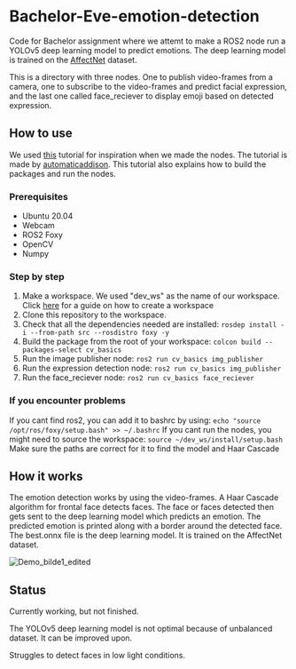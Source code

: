 # Bachelor-Eve-emotion-detection
Code for Bachelor assignment where we attemt to make a ROS2 node run a YOLOv5 deep learning model to predict emotions. The deep learning model is trained on the [AffectNet](http://mohammadmahoor.com/affectnet/) dataset.


This is a directory with three nodes. One to publish video-frames from a camera, one to subscribe to the video-frames and predict facial expression, and the last one called face_reciever to display emoji based on detected expression.

## How to use
We used [this](https://automaticaddison.com/getting-started-with-opencv-in-ros-2-foxy-fitzroy-python/) tutorial for inspiration when we made the nodes. The tutorial is made by [automaticaddison](https://automaticaddison.com/getting-started-with-opencv-in-ros-2-foxy-fitzroy-python/). This tutorial also explains how to build the packages and run the nodes.

### Prerequisites

* Ubuntu 20.04
* Webcam
* ROS2 Foxy
* OpenCV
* Numpy

### Step by step

1. Make a workspace. We used "dev_ws" as the name of our workspace. Click [here](https://automaticaddison.com/how-to-create-a-workspace-ros-2-foxy-fitzroy/) for a guide on how to create a workspace
2. Clone this repository to the workspace.
3. Check that all the dependencies needed are installed: ``` rosdep install -i --from-path src --rosdistro foxy -y ```
4. Build the package from the root of your workspace: ``` colcon build --packages-select cv_basics ```
5. Run the image publisher node: ```ros2 run cv_basics img_publisher```
6. Run the expression detection node: ```ros2 run cv_basics img_publisher```
7. Run the face_reciever node: ```ros2 run cv_basics face_reciever```

### If you encounter problems
If you cant find ros2, you can add it to bashrc by using: ```echo "source /opt/ros/foxy/setup.bash" >> ~/.bashrc```
If you cant run the nodes, you might need to source the workspace: ```source ~/dev_ws/install/setup.bash```
Make sure the paths are correct for it to find the model and Haar Cascade


## How it works
The emotion detection works by using the video-frames. A Haar Cascade algorithm for frontal face detects faces. The face or faces detected then gets sent to the deep learning model which predicts an emotion. The predicted emotion is printed along with a border around the detected face.
The best.onnx file is the deep learning model. It is trained on the AffectNet dataset.

<!--- ![example](https://user-images.githubusercontent.com/75445926/153725590-baba1a94-ef3c-41e7-8113-4add052c25f9.png  "Example output")--->
![Demo_bilde1_edited](https://user-images.githubusercontent.com/75445926/167296027-54db7fe7-8d7c-43c9-aba0-907f5d96fe28.png)



## Status

Currently working, but not finished. 
 
The YOLOv5 deep learning model is not optimal because of unbalanced dataset. It can be improved upon.

Struggles to detect faces in low light conditions.
